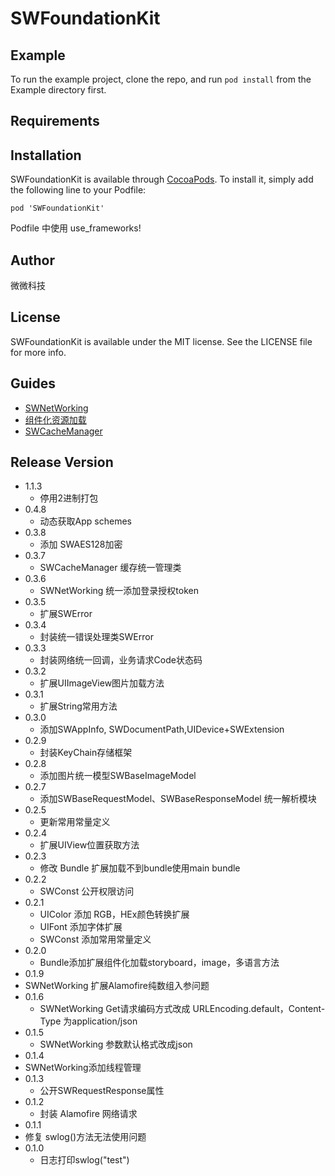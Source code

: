 # SWFoundationKit

## Example

To run the example project, clone the repo, and run `pod install` from the Example directory first.

## Requirements

## Installation

SWFoundationKit is available through [CocoaPods](https://cocoapods.org). To install
it, simply add the following line to your Podfile:

```
pod 'SWFoundationKit'
```
Podfile 中使用 use_frameworks!

## Author

微微科技

## License

SWFoundationKit is available under the MIT license. See the LICENSE file for more info.

## Guides
+ [SWNetWorking](Doc/SWNetWorking/SWNetWorking.md)
+ [组件化资源加载](Doc/Bundle/Bundle.md)
+ [SWCacheManager](Doc/SWCacheManager)

## Release Version
+ 1.1.3
	+ 停用2进制打包
+ 0.4.8
	+ 动态获取App schemes
+ 0.3.8
	+ 添加 SWAES128加密
+ 0.3.7
	+  SWCacheManager 缓存统一管理类
+ 0.3.6
	+ SWNetWorking 统一添加登录授权token
+ 0.3.5
	+ 扩展SWError 
+ 0.3.4
	+ 封装统一错误处理类SWError 
+ 0.3.3
	+  封装网络统一回调，业务请求Code状态码
+ 0.3.2
   + 扩展UIImageView图片加载方法
+ 0.3.1
	+ 扩展String常用方法
+ 0.3.0
	+ 添加SWAppInfo, SWDocumentPath,UIDevice+SWExtension
+ 0.2.9
	+  封装KeyChain存储框架
+ 0.2.8 
   + 添加图片统一模型SWBaseImageModel 
+ 0.2.7
	+ 添加SWBaseRequestModel、SWBaseResponseModel 统一解析模块
+ 0.2.5
	+ 更新常用常量定义 
+ 0.2.4
	+ 扩展UIView位置获取方法 
+ 0.2.3
	+ 修改 Bundle 扩展加载不到bundle使用main bundle
+ 0.2.2
	+  SWConst 公开权限访问
+ 0.2.1
	+ UIColor 添加 RGB，HEx颜色转换扩展
	+ UIFont 添加字体扩展
	+ SWConst 添加常用常量定义
+ 0.2.0
	+ Bundle添加扩展组件化加载storyboard，image，多语言方法
+ 0.1.9
 +  SWNetWorking 扩展Alamofire纯数组入参问题
+ 0.1.6
	+  SWNetWorking Get请求编码方式改成 URLEncoding.default，Content-Type 为application/json
+ 0.1.5
	+ SWNetWorking 参数默认格式改成json
+ 0.1.4
 +  SWNetWorking添加线程管理
+ 0.1.3
	+ 公开SWRequestResponse属性
+ 0.1.2
	+ 封装 Alamofire 网络请求 
+ 0.1.1
 + 修复 swlog()方法无法使用问题
+ 0.1.0
	+  日志打印swlog("test")
